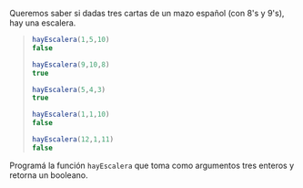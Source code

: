 Queremos saber si dadas tres cartas de un mazo español (con 8's y 9's), hay una escalera.

 
> ```javascript
> hayEscalera(1,5,10)
> false
>
> hayEscalera(9,10,8)
> true
>
> hayEscalera(5,4,3)
> true
>
> hayEscalera(1,1,10)
> false
>
> hayEscalera(12,1,11)
> false
> ```

Programá la función `hayEscalera` que toma como argumentos tres enteros y retorna un booleano.
